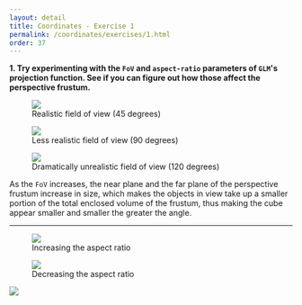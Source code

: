 ```yaml
---
layout: detail
title: Coordinates - Exercise 1
permalink: /coordinates/exercises/1.html
order: 37
---
```


**1. Try experimenting with the ```FoV``` and ```aspect-ratio``` parameters of ```GLM```'s projection function. See if you can figure out how those affect the perspective frustum.**

<figure>
    <img src="{{ site.baseurl }}/assets/coordinates/exercises/1/1.png">
    <figcaption>Realistic field of view (45 degrees)</figcaption>
</figure>

<figure>
    <img src="{{ site.baseurl }}/assets/coordinates/exercises/1/2.png">
    <figcaption>Less realistic field of view (90 degrees)</figcaption>
</figure>

<figure>
    <img src="{{ site.baseurl }}/assets/coordinates/exercises/1/3.png">
    <figcaption>Dramatically unrealistic field of view (120 degrees)</figcaption>
</figure>

As the ```FoV``` increases, the near plane and the far plane of the perspective frustum increase in size, which makes the objects in view take up a smaller portion of the total enclosed volume of the frustum, thus making the cube appear smaller and smaller the greater the angle.

---

<figure>
    <img src="{{ site.baseurl }}/assets/coordinates/exercises/1/4.png">
    <figcaption>Increasing the aspect ratio</figcaption>
</figure>

<figure>
    <img src="{{ site.baseurl }}/assets/coordinates/exercises/1/5.png">
    <figcaption>Decreasing the aspect ratio</figcaption>
</figure>

<img src="{{ site.baseurl }}/assets/coordinates/exercises/1/6.png">